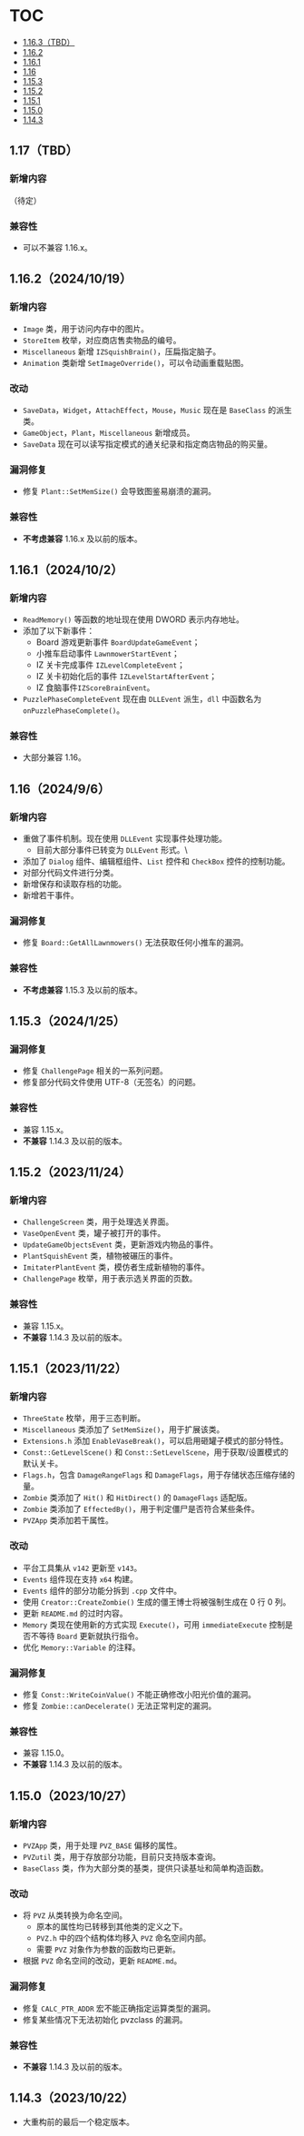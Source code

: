 # TOC
- [1.16.3（TBD）](#1.16.3（TBD）)
- [1.16.2](#1.16.2（2024/10/19）)
- [1.16.1](#1.16.1（2024/10/2）)
- [1.16](#1.16（2024/9/6）)
- [1.15.3](#1.15.3（2024/1/25）)
- [1.15.2](#1.15.2（2023/11/24）)
- [1.15.1](#1.15.1（2023/11/22）)
- [1.15.0](#1.15.0（2023/10/27）)
- [1.14.3](#1.14.3（2023/10/22）)

## 1.17（TBD）

### 新增内容

（待定）

### 兼容性

- 可以不兼容 1.16.x。

## 1.16.2（2024/10/19）

### 新增内容

- `Image` 类，用于访问内存中的图片。
- `StoreItem` 枚举，对应商店售卖物品的编号。
- `Miscellaneous` 新增 `IZSquishBrain()`，压扁指定脑子。
- `Animation` 类新增 `SetImageOverride()`，可以令动画重载贴图。

### 改动

- `SaveData`，`Widget`，`AttachEffect`，`Mouse`，`Music` 现在是 `BaseClass` 的派生类。
- `GameObject`，`Plant`，`Miscellaneous` 新增成员。
- `SaveData` 现在可以读写指定模式的通关纪录和指定商店物品的购买量。

### 漏洞修复

- 修复 `Plant::SetMemSize()` 会导致图鉴易崩溃的漏洞。

### 兼容性

- **不考虑兼容** 1.16.x 及以前的版本。

## 1.16.1（2024/10/2）

### 新增内容

- `ReadMemory()` 等函数的地址现在使用 DWORD 表示内存地址。
- 添加了以下新事件：
  - Board 游戏更新事件 `BoardUpdateGameEvent`；
  - 小推车启动事件 `LawnmowerStartEvent`；
  - IZ 关卡完成事件 `IZLevelCompleteEvent`；
  - IZ 关卡初始化后的事件 `IZLevelStartAfterEvent`；
  - IZ 食脑事件`IZScoreBrainEvent`。
- `PuzzlePhaseCompleteEvent` 现在由 `DLLEvent` 派生，`dll` 中函数名为 `onPuzzlePhaseComplete()`。

### 兼容性

- 大部分兼容 1.16。

## 1.16（2024/9/6）

### 新增内容

- 重做了事件机制。现在使用 `DLLEvent` 实现事件处理功能。
  - 目前大部分事件已转变为 `DLLEvent` 形式。\
- 添加了 `Dialog` 组件、编辑框组件、`List` 控件和 `CheckBox` 控件的控制功能。
- 对部分代码文件进行分类。 
- 新增保存和读取存档的功能。
- 新增若干事件。

### 漏洞修复

- 修复 `Board::GetAllLawnmowers()` 无法获取任何小推车的漏洞。

### 兼容性

- **不考虑兼容** 1.15.3 及以前的版本。

## 1.15.3（2024/1/25）

### 漏洞修复

- 修复 `ChallengePage` 相关的一系列问题。
- 修复部分代码文件使用 UTF-8（无签名）的问题。

### 兼容性

- 兼容 1.15.x。
- **不兼容** 1.14.3 及以前的版本。

## 1.15.2（2023/11/24）

### 新增内容

- `ChallengeScreen` 类，用于处理选关界面。
- `VaseOpenEvent` 类，罐子被打开的事件。
- `UpdateGameObjectsEvent` 类，更新游戏内物品的事件。
- `PlantSquishEvent` 类，植物被碾压的事件。
- `ImitaterPlantEvent` 类，模仿者生成新植物的事件。
- `ChallengePage` 枚举，用于表示选关界面的页数。

### 兼容性

- 兼容 1.15.x。
- **不兼容** 1.14.3 及以前的版本。

## 1.15.1（2023/11/22）

### 新增内容

- `ThreeState` 枚举，用于三态判断。
- `Miscellaneous` 类添加了 `SetMemSize()`，用于扩展该类。
- `Extensions.h` 添加 `EnableVaseBreak()`，可以启用砸罐子模式的部分特性。
- `Const::GetLevelScene()` 和 `Const::SetLevelScene`，用于获取/设置模式的默认关卡。
- `Flags.h`，包含 `DamageRangeFlags` 和 `DamageFlags`，用于存储状态压缩存储的量。
- `Zombie` 类添加了 `Hit()` 和 `HitDirect()` 的 `DamageFlags` 适配版。
- `Zombie` 类添加了 `EffectedBy()`，用于判定僵尸是否符合某些条件。
- `PVZApp` 类添加若干属性。

### 改动

- 平台工具集从 `v142` 更新至 `v143`。
- `Events` 组件现在支持 `x64` 构建。
- `Events` 组件的部分功能分拆到 `.cpp` 文件中。
- 使用 `Creator::CreateZombie()` 生成的僵王博士将被强制生成在 0 行 0 列。
- 更新 `README.md` 的过时内容。
- `Memory` 类现在使用新的方式实现 `Execute()`，可用 `immediateExecute` 控制是否不等待 `Board` 更新就执行指令。
- 优化 `Memory::Variable` 的注释。

### 漏洞修复

- 修复 `Const::WriteCoinValue()` 不能正确修改小阳光价值的漏洞。
- 修复 `Zombie::canDecelerate()` 无法正常判定的漏洞。

### 兼容性

- 兼容 1.15.0。
- **不兼容** 1.14.3 及以前的版本。

## 1.15.0（2023/10/27）

### 新增内容

- `PVZApp` 类，用于处理 `PVZ_BASE` 偏移的属性。
- `PVZutil` 类，用于存放部分功能，目前只支持版本查询。
- `BaseClass` 类，作为大部分类的基类，提供只读基址和简单构造函数。

### 改动

- 将 `PVZ` 从类转换为命名空间。
  - 原本的属性均已转移到其他类的定义之下。
  - `PVZ.h` 中的四个结构体均移入 `PVZ` 命名空间内部。
  - 需要 `PVZ` 对象作为参数的函数均已更新。
- 根据 `PVZ` 命名空间的改动，更新 `README.md`。

### 漏洞修复

- 修复 `CALC_PTR_ADDR` 宏不能正确指定运算类型的漏洞。
- 修复某些情况下无法初始化 pvzclass 的漏洞。

### 兼容性

- **不兼容** 1.14.3 及以前的版本。

## 1.14.3（2023/10/22）
- 大重构前的最后一个稳定版本。